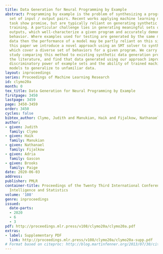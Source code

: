 ```yaml
---
title: Data Generation for Neural Programming by Example
abstract: Programming by example is the problem of synthesizing a program from a small
  set of input / output pairs. Recent works applying machine learning methods to this
  task show promise, but are typically reliant on generating synthetic examples for
  training. A particular challenge lies in generating meaningful sets of inputs and
  outputs, which well-characterize a given program and accurately demonstrate its
  behavior. Where examples used for testing are generated by the same method as training
  data then the performance of a model may be partly reliant on this similarity. In
  this paper we introduce a novel approach using an SMT solver to synthesize inputs
  which cover a diverse set of behaviors for a given program. We carry out a case
  study comparing this method to existing synthetic data generation procedures in
  the literature, and find that data generated using our approach improves both the
  discriminatory power of example sets and the ability of trained machine learning
  models to generalize to unfamiliar data.
layout: inproceedings
series: Proceedings of Machine Learning Research
id: clymo20a
month: 0
tex_title: Data Generation for Neural Programming by Example
firstpage: 3450
lastpage: 3459
page: 3450-3459
order: 3450
cycles: false
bibtex_author: Clymo, Judith and Manukian, Haik and Fijalkow, Nathanael and Gascon, Adria and Paige, Brooks  
author:
- given: Judith
  family: Clymo
- given: Haik
  family: Manukian
- given: Nathanael
  family: Fijalkow
- given: Adria
  family: Gascon
- given: Brooks
  family: Paige
date: 2020-06-03
address: 
publisher: PMLR
container-title: Proceedings of the Twenty Third International Conference on Artificial
  Intelligence and Statistics
volume: '108'
genre: inproceedings
issued:
  date-parts:
  - 2020
  - 6
  - 3
pdf: http://proceedings.mlr.press/v108/clymo20a/clymo20a.pdf
extras:
- label: Supplementary PDF
  link: http://proceedings.mlr.press/v108/clymo20a/clymo20a-supp.pdf
# Format based on citeproc: http://blog.martinfenner.org/2013/07/30/citeproc-yaml-for-bibliographies/
---
```

